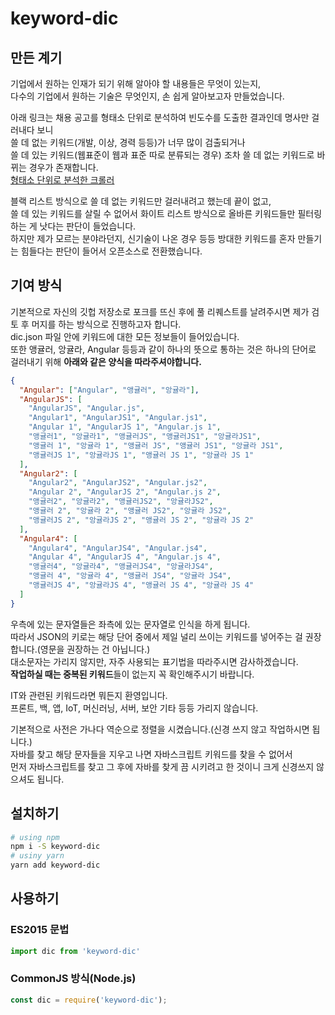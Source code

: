 # keyword-dic
## 만든 계기
기업에서 원하는 인재가 되기 위해 알아야 할 내용들은 무엇이 있는지,  
다수의 기업에서 원하는 기술은 무엇인지, 손 쉽게 알아보고자 만들었습니다.  

아래 링크는 채용 공고를 형태소 단위로 분석하여 빈도수를 도출한 결과인데 명사만 걸러내다 보니  
쓸 데 없는 키워드(개발, 이상, 경력 등등)가 너무 많이 검출되거나  
쓸 데 있는 키워드(웹표준이 웹과 표준 따로 분류되는 경우) 조차 쓸 데 없는 키워드로 바뀌는 경우가 존재합니다.  
[형태소 단위로 분석한 크롤러](https://perfectacle.github.io/crawl-temp/)

블랙 리스트 방식으로 쓸 데 없는 키워드만 걸러내려고 했는데 끝이 없고,  
쓸 데 있는 키워드를 살릴 수 없어서 화이트 리스트 방식으로 올바른 키워드들만 필터링하는 게 낫다는 판단이 들었습니다.  
하지만 제가 모르는 분야라던지, 신기술이 나온 경우 등등 방대한 키워드를 혼자 만들기는 힘들다는 판단이 들어서 오픈소스로 전환했습니다.  

## 기여 방식
기본적으로 자신의 깃헙 저장소로 포크를 뜨신 후에 풀 리퀘스트를 날려주시면 제가 검토 후 머지를 하는 방식으로 진행하고자 합니다.  
dic.json 파일 안에 키워드에 대한 모든 정보들이 들어있습니다.  
또한 앵귤러, 앙귤라, Angular 등등과 같이 하나의 뜻으로 통하는 것은 하나의 단어로 걸러내기 위해 **아래와 같은 양식을 따라주셔야합니다.**
```json
{
  "Angular": ["Angular", "앵귤러", "앙귤라"],
  "AngularJS": [
    "AngularJS", "Angular.js",
    "Angular1", "AngularJS1", "Angular.js1",
    "Angular 1", "AngularJS 1", "Angular.js 1",
    "앵귤러1", "앙귤라1", "앵귤러JS", "앵귤러JS1", "앙귤라JS1",
    "앵귤러 1", "앙귤라 1", "앵귤러 JS", "앵귤러 JS1", "앙귤라 JS1",
    "앵귤러JS 1", "앙귤라JS 1", "앵귤러 JS 1", "앙귤라 JS 1"
  ],
  "Angular2": [
    "Angular2", "AngularJS2", "Angular.js2",
    "Angular 2", "AngularJS 2", "Angular.js 2",
    "앵귤러2", "앙귤라2", "앵귤러JS2", "앙귤라JS2",
    "앵귤러 2", "앙귤라 2", "앵귤러 JS2", "앙귤라 JS2",
    "앵귤러JS 2", "앙귤라JS 2", "앵귤러 JS 2", "앙귤라 JS 2"
  ],
  "Angular4": [
    "Angular4", "AngularJS4", "Angular.js4",
    "Angular 4", "AngularJS 4", "Angular.js 4",
    "앵귤러4", "앙귤라4", "앵귤러JS4", "앙귤라JS4",
    "앵귤러 4", "앙귤라 4", "앵귤러 JS4", "앙귤라 JS4",
    "앵귤러JS 4", "앙귤라JS 4", "앵귤러 JS 4", "앙귤라 JS 4"
  ]
}
```
우측에 있는 문자열들은 좌측에 있는 문자열로 인식을 하게 됩니다.  
따라서 JSON의 키로는 해당 단어 중에서 제일 널리 쓰이는 키워드를 넣어주는 걸 권장합니다.(영문을 권장하는 건 아닙니다.)  
대소문자는 가리지 않지만, 자주 사용되는 표기법을 따라주시면 감사하겠습니다.  
**작업하실 때는 중복된 키워드**들이 없는지 꼭 확인해주시기 바랍니다.  

IT와 관련된 키워드라면 뭐든지 환영입니다.  
프론트, 백, 앱, IoT, 머신러닝, 서버, 보안 기타 등등 가리지 않습니다.

기본적으로 사전은 가나다 역순으로 정렬을 시켰습니다.(신경 쓰지 않고 작업하시면 됩니다.)  
자바를 찾고 해당 문자들을 지우고 나면 자바스크립트 키워드를 찾을 수 없어서  
먼저 자바스크립트를 찾고 그 후에 자바를 찾게 끔 시키려고 한 것이니 크게 신경쓰지 않으셔도 됩니다.

## 설치하기
```bash
# using npm
npm i -S keyword-dic
# usiny yarn
yarn add keyword-dic
```

## 사용하기
### ES2015 문법
```javascript
import dic from 'keyword-dic'
```

### CommonJS 방식(Node.js)
```javascript
const dic = require('keyword-dic');
```